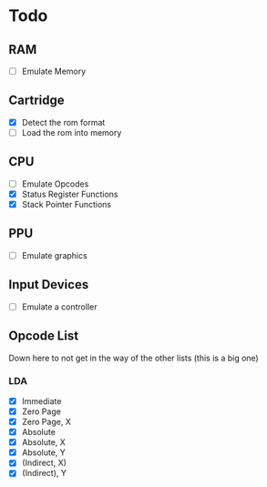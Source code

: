 
# Todo

## RAM

- [ ] Emulate Memory

## Cartridge

- [X] Detect the rom format
- [ ] Load the rom into memory

## CPU

- [ ] Emulate Opcodes
- [X] Status Register Functions
- [X] Stack Pointer Functions

## PPU

- [ ] Emulate graphics

## Input Devices

- [ ] Emulate a controller


## Opcode List

Down here to not get in the way of the other lists (this is a big one)

### LDA

- [X] Immediate
- [X] Zero Page
- [X] Zero Page, X
- [X] Absolute
- [X] Absolute, X
- [X] Absolute, Y
- [X] (Indirect, X)
- [x] (Indirect), Y
